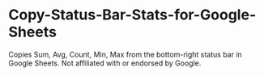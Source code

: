 # Copy-Status-Bar-Stats-for-Google-Sheets
Copies Sum, Avg, Count, Min, Max from the bottom-right status bar in Google Sheets. Not affiliated with or endorsed by Google.
